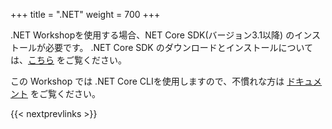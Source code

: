 +++
title = ".NET"
weight = 700
+++

.NET Workshopを使用する場合、NET Core SDK(バージョン3.1以降) のインストールが必要です。 
.NET Core SDK のダウンロードとインストールについては、[こちら](https://dotnet.microsoft.com/download) をご覧ください。

この Workshop では .NET Core CLIを使用しますので、不慣れな方は [ドキュメント](https://docs.microsoft.com/en-us/dotnet/core/tools) をご覧ください。

{{< nextprevlinks >}}